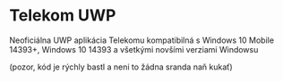 # Telekom UWP
Neoficiálna UWP aplikácia Telekomu kompatibilná s Windows 10 Mobile 14393+, Windows 10 14393 a všetkými novšími verziami Windowsu

(pozor, kód je rýchly bastl a neni to žádna sranda naň kukať)
